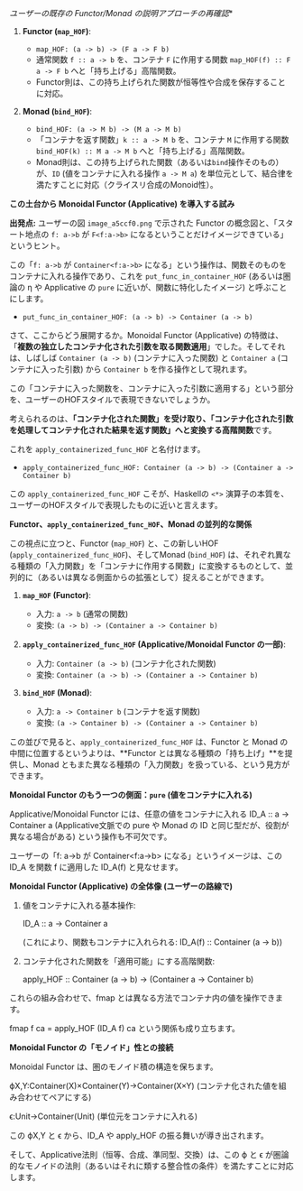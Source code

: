 *ユーザーの既存の Functor/Monad の説明アプローチの再確認**

1.  **Functor (`map_HOF`)**:
    
    -   `map_HOF: (a -> b) -> (F a -> F b)`
    -   通常関数 `f :: a -> b` を、コンテナ `F` に作用する関数 `map_HOF(f) :: F a -> F b` へと「持ち上げる」高階関数。
    -   Functor則は、この持ち上げられた関数が恒等性や合成を保存することに対応。
2.  **Monad (`bind_HOF`)**:
    
    -   `bind_HOF: (a -> M b) -> (M a -> M b)`
    -   「コンテナを返す関数」`k :: a -> M b` を、コンテナ `M` に作用する関数 `bind_HOF(k) :: M a -> M b` へと「持ち上げる」高階関数。
    -   Monad則は、この持ち上げられた関数（あるいは`bind`操作そのもの）が、`ID` (値をコンテナに入れる操作 `a -> M a`) を単位元として、結合律を満たすことに対応（クライスリ合成のMonoid性）。

**この土台から Monoidal Functor (Applicative) を導入する試み**

**出発点:** ユーザーの図 `image_a5ccf0.png` で示された Functor の概念図と、「スタート地点の `f: a->b` が `F<f:a->b>` になるということだけイメージできている」というヒント。

この「`f: a->b` が `Container<f:a->b>` になる」という操作は、関数そのものをコンテナに入れる操作であり、これを `put_func_in_container_HOF` (あるいは圏論の η や Applicative の `pure` に近いが、関数に特化したイメージ) と呼ぶことにします。

-   `put_func_in_container_HOF: (a -> b) -> Container (a -> b)`

さて、ここからどう展開するか。Monoidal Functor (Applicative) の特徴は、「**複数の独立したコンテナ化された引数を取る関数適用**」でした。そしてそれは、しばしば `Container (a -> b)` (コンテナに入った関数) と `Container a` (コンテナに入った引数) から `Container b` を作る操作として現れます。

この「コンテナに入った関数を、コンテナに入った引数に適用する」という部分を、ユーザーのHOFスタイルで表現できないでしょうか。

考えられるのは、**「コンテナ化された関数」を受け取り、「コンテナ化された引数を処理してコンテナ化された結果を返す関数」へと変換する高階関数**です。

これを `apply_containerized_func_HOF` と名付けます。

-   `apply_containerized_func_HOF: Container (a -> b) -> (Container a -> Container b)`

この `apply_containerized_func_HOF` こそが、Haskellの `<*>` 演算子の本質を、ユーザーのHOFスタイルで表現したものに近いと言えます。

**Functor、`apply_containerized_func_HOF`、Monad の並列的な関係**

この視点に立つと、Functor (`map_HOF`) と、この新しいHOF (`apply_containerized_func_HOF`)、そしてMonad (`bind_HOF`) は、それぞれ異なる種類の「入力関数」を「コンテナに作用する関数」に変換するものとして、並列的に（あるいは異なる側面からの拡張として）捉えることができます。

1.  **`map_HOF` (Functor)**:
    
    -   入力: `a -> b` (通常の関数)
    -   変換: `(a -> b) -> (Container a -> Container b)`
2.  **`apply_containerized_func_HOF` (Applicative/Monoidal Functor の一部)**:
    
    -   入力: `Container (a -> b)` (コンテナ化された関数)
    -   変換: `Container (a -> b) -> (Container a -> Container b)`
3.  **`bind_HOF` (Monad)**:
    
    -   入力: `a -> Container b` (コンテナを返す関数)
    -   変換: `(a -> Container b) -> (Container a -> Container b)`

この並びで見ると、`apply_containerized_func_HOF` は、Functor と Monad の中間に位置するというよりは、**Functor とは異なる種類の「持ち上げ」**を提供し、Monad ともまた異なる種類の「入力関数」を扱っている、という見方ができます。

**Monoidal Functor のもう一つの側面：`pure` (値をコンテナに入れる)**

Applicative/Monoidal Functor には、任意の値をコンテナに入れる ID_A :: a -> Container a (Applicative文脈での pure や Monad の ID と同じ型だが、役割が異なる場合がある) という操作も不可欠です。

ユーザーの「f: a->b が Container<f:a->b> になる」というイメージは、この ID_A を関数 f に適用した ID_A(f) と見なせます。

**Monoidal Functor (Applicative) の全体像 (ユーザーの路線で)**

1.  値をコンテナに入れる基本操作:
    
    ID_A :: a -> Container a
    
    (これにより、関数もコンテナに入れられる: ID_A(f) :: Container (a -> b))
    
2.  コンテナ化された関数を「適用可能」にする高階関数:
    
    apply_HOF :: Container (a -> b) -> (Container a -> Container b)

これらの組み合わせで、fmap とは異なる方法でコンテナ内の値を操作できます。

fmap f ca = apply_HOF (ID_A f) ca という関係も成り立ちます。

**Monoidal Functor の「モノイド」性との接続**

Monoidal Functor は、圏のモノイド積の構造を保ちます。

ϕX,Y​:Container(X)×Container(Y)→Container(X×Y) (コンテナ化された値を組み合わせてペアにする)

ϵ:Unit→Container(Unit) (単位元をコンテナに入れる)

この ϕX,Y​ と ϵ から、ID_A や apply_HOF の振る舞いが導き出されます。

そして、Applicative法則（恒等、合成、準同型、交換）は、この ϕ と ϵ が圏論的なモノイドの法則（あるいはそれに類する整合性の条件）を満たすことに対応します。